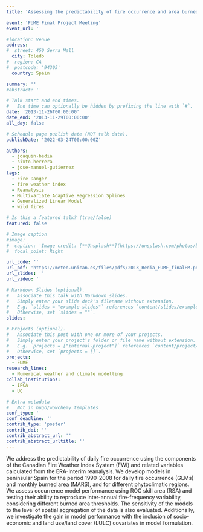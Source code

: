 ```yaml
---
title: 'Assessing the predictability of fire occurrence and area burned across phytoclimatic regions in Spain'

event: 'FUME Final Project Meeting'
event_url: ''

#location: Venue
address:
#  street: 450 Serra Mall
  city: Toledo
#  region: CA
#  postcode: '94305'
  country: Spain

summary: ''
#abstract: ''

# Talk start and end times.
#   End time can optionally be hidden by prefixing the line with `#`.
date: '2013-11-26T00:00:00'
date_end: '2013-11-29T00:00:00'
all_day: false

# Schedule page publish date (NOT talk date).
publishDate: '2022-03-24T00:00:00Z'

authors: 
  - joaquin-bedia
  - sixto-herrera
  - jose-manuel-gutierrez
tags: 
  - Fire Danger
  - fire weather index
  - Reanalysis
  - Multivariate Adaptive Regression Splines
  - Generalized Linear Model
  - wild fires

# Is this a featured talk? (true/false)
featured: false

# Image caption
#image:
#  caption: 'Image credit: [**Unsplash**](https://unsplash.com/photos/bzdhc5b3Bxs)'
#  focal_point: Right

url_code: ''
url_pdf: 'https://meteo.unican.es/files/pdfs/2013_Bedia_FUME_finalPM.pdf'
url_slides: ''
url_video: ''

# Markdown Slides (optional).
#   Associate this talk with Markdown slides.
#   Simply enter your slide deck's filename without extension.
#   E.g. `slides = "example-slides"` references `content/slides/example-slides.md`.
#   Otherwise, set `slides = ""`.
slides:

# Projects (optional).
#   Associate this post with one or more of your projects.
#   Simply enter your project's folder or file name without extension.
#   E.g. `projects = ["internal-project"]` references `content/project/deep-learning/index.md`.
#   Otherwise, set `projects = []`.
projects: 
  - FUME
research_lines: 
  - Numerical weather and climate modelling
collab_institutions: 
  - IFCA
  - UC

# Extra metadata
#   Not in hugo/wowchemy templates
conf_type: ''
conf_deadline: ''
contrib_type: 'poster'
contrib_doi: ''
contrib_abstract_url: ''
contrib_abstract_urltitle: ''
---
```


We address the predictability of daily fire occurrence using the components of the Canadian Fire Weather Index System (FWI) and related variables calculated from the ERA-Interim reanalysis. 
We develop models in peninsular Spain for the period 1990-2008 for daily fire occurrence (GLMs) and monthly burned area (MARS), and for different phytoclimatic regions. 
We assess occurrence model performance using ROC skill area (RSA) and testing their ability to reproduce inter-annual fire-frequency variability, considering different burned area thresholds. 
The sensitivity of the models to the level of spatial aggregation of the data is also evaluated. Additionally, we investigate the gain in model performance with the inclusion of socio-economic and land use/land cover (LULC) covariates in model formulation.
